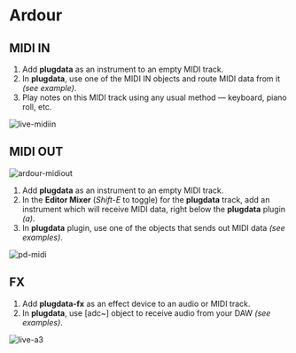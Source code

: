 # Ardour

## MIDI IN

1. Add **plugdata** as an instrument to an empty MIDI track.
2. In **plugdata**, use one of the MIDI IN objects and route MIDI data from it *(see example)*.
3. Play notes on this MIDI track using any usual method — keyboard, piano roll, etc.

![live-midiin](images\pd-midiin.png)

## MIDI OUT

![ardour-midiout](images\ardour-midiout.png)

1. Add **plugdata** as an instrument to an empty MIDI track.
2. In the **Editor Mixer** (*Shift-E* to toggle) for the **plugdata** track, add an instrument which will receive MIDI data, right below the **plugdata** plugin *(a)*.
3. In **plugdata** plugin, use one of the objects that sends out MIDI data *(see examples)*.

![pd-midi](images\pd-midiout.png)

## FX

1. Add **plugdata-fx** as an effect device to an audio or MIDI track.
2. In **plugdata**, use [adc~] object to receive audio from your DAW *(see examples)*.  

![live-a3](images\pd-fx.png)